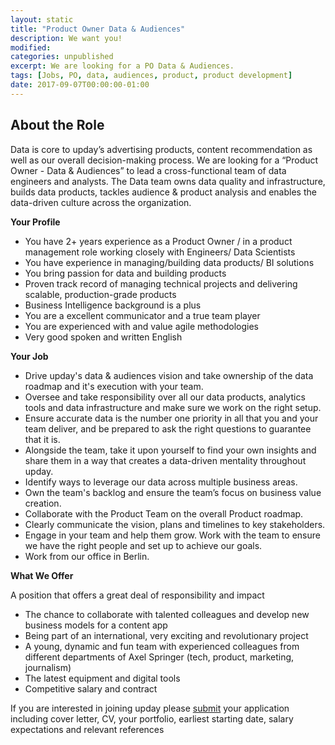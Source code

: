 ```yaml
---
layout: static
title: "Product Owner Data & Audiences"
description: We want you!
modified:
categories: unpublished
excerpt: We are looking for a PO Data & Audiences.
tags: [Jobs, PO, data, audiences, product, product development]
date: 2017-09-07T00:00:00-01:00
---
```

## About the Role

Data is core to upday’s advertising products, content recommendation as well as our
overall decision-making process. We are looking for a “Product Owner - Data &
Audiences” to lead a cross-functional team of data engineers and analysts. The Data
team owns data quality and infrastructure, builds data products, tackles audience &
product analysis and enables the data-driven culture across the organization. 

**Your Profile**

* You have 2+ years experience as a Product Owner / in a product
management role working closely with Engineers/ Data Scientists
* You have experience in managing/building data products/ BI solutions
* You bring passion for data and building products
* Proven track record of managing technical projects and delivering scalable,
production-grade products
* Business Intelligence background is a plus
* You are a excellent communicator and a true team player
* You are experienced with and value agile methodologies
* Very good spoken and written English 

**Your Job**

* Drive upday's data & audiences vision and take ownership of the data
roadmap and it's execution with your team.
* Oversee and take responsibility over all our data products, analytics tools and
data infrastructure and make sure we work on the right setup.
* Ensure accurate data is the number one priority in all that you and your team
deliver, and be prepared to ask the right questions to guarantee that it is.
* Alongside the team, take it upon yourself to find your own insights and share
them in a way that creates a data-driven mentality throughout upday. 
* Identify ways to leverage our data across multiple business areas.
* Own the team's backlog and ensure the team’s focus on business value
creation.
* Collaborate with the Product Team on the overall Product roadmap.
* Clearly communicate the vision, plans and timelines to key stakeholders.
* Engage in your team and help them grow. Work with the team to ensure we
have the right people and set up to achieve our goals.
* Work from our office in Berlin. 

**What We Offer**

A position that offers a great deal of responsibility and impact
* The chance to collaborate with talented colleagues and develop new business
models for a content app
* Being part of an international, very exciting and revolutionary project
* A young, dynamic and fun team with experienced colleagues from different
departments of Axel Springer (tech, product, marketing, journalism)
* The latest equipment and digital tools
* Competitive salary and contract 

If you are interested in joining upday please [submit](https://global3.recruitmentplatform.com/syndicated/private/syd_apply.cfm?ID=PPKFK026203F3VBQB8N68V7HK&nPostingTargetID=8462) 
your application including cover letter, CV, your portfolio, earliest starting date, salary expectations and relevant
references

